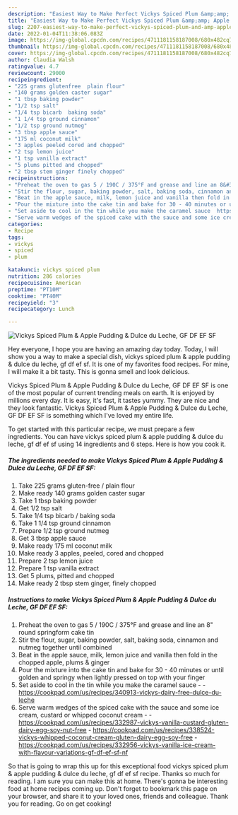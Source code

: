 ```yaml
---
description: "Easiest Way to Make Perfect Vickys Spiced Plum &amp;amp; Apple Pudding &amp;amp; Dulce du Leche, GF DF EF SF"
title: "Easiest Way to Make Perfect Vickys Spiced Plum &amp;amp; Apple Pudding &amp;amp; Dulce du Leche, GF DF EF SF"
slug: 2207-easiest-way-to-make-perfect-vickys-spiced-plum-and-amp-apple-pudding-and-amp-dulce-du-leche-gf-df-ef-sf
date: 2022-01-04T11:38:06.083Z
image: https://img-global.cpcdn.com/recipes/4711181158187008/680x482cq70/vickys-spiced-plum-apple-pudding-dulce-du-leche-gf-df-ef-sf-recipe-main-photo.jpg
thumbnail: https://img-global.cpcdn.com/recipes/4711181158187008/680x482cq70/vickys-spiced-plum-apple-pudding-dulce-du-leche-gf-df-ef-sf-recipe-main-photo.jpg
cover: https://img-global.cpcdn.com/recipes/4711181158187008/680x482cq70/vickys-spiced-plum-apple-pudding-dulce-du-leche-gf-df-ef-sf-recipe-main-photo.jpg
author: Claudia Walsh
ratingvalue: 4.7
reviewcount: 29000
recipeingredient:
- "225 grams glutenfree  plain flour"
- "140 grams golden caster sugar"
- "1 tbsp baking powder"
- "1/2 tsp salt"
- "1/4 tsp bicarb  baking soda"
- "1 1/4 tsp ground cinnamon"
- "1/2 tsp ground nutmeg"
- "3 tbsp apple sauce"
- "175 ml coconut milk"
- "3 apples peeled cored and chopped"
- "2 tsp lemon juice"
- "1 tsp vanilla extract"
- "5 plums pitted and chopped"
- "2 tbsp stem ginger finely chopped"
recipeinstructions:
- "Preheat the oven to gas 5 / 190C / 375°F and grease and line an 8&#34; round springform cake tin"
- "Stir the flour, sugar, baking powder, salt, baking soda, cinnamon and nutmeg together until combined"
- "Beat in the apple sauce, milk, lemon juice and vanilla then fold in the chopped apple, plums &amp; ginger"
- "Pour the mixture into the cake tin and bake for 30 - 40 minutes or until golden and springy when lightly pressed on top with your finger"
- "Set aside to cool in the tin while you make the caramel sauce  https://cookpad.com/us/recipes/340913-vickys-dairy-free-dulce-du-leche"
- "Serve warm wedges of the spiced cake with the sauce and some ice cream, custard or whipped coconut cream  https://cookpad.com/us/recipes/332987-vickys-vanilla-custard-gluten-dairy-egg-soy-nut-free https://cookpad.com/us/recipes/338524-vickys-whipped-coconut-cream-gluten-dairy-egg-soy-free https://cookpad.com/us/recipes/332956-vickys-vanilla-ice-cream-with-flavour-variations-gf-df-ef-sf-nf"
categories:
- Recipe
tags:
- vickys
- spiced
- plum

katakunci: vickys spiced plum 
nutrition: 286 calories
recipecuisine: American
preptime: "PT10M"
cooktime: "PT40M"
recipeyield: "3"
recipecategory: Lunch

---
```



![Vickys Spiced Plum &amp; Apple Pudding &amp; Dulce du Leche, GF DF EF SF](https://img-global.cpcdn.com/recipes/4711181158187008/680x482cq70/vickys-spiced-plum-apple-pudding-dulce-du-leche-gf-df-ef-sf-recipe-main-photo.jpg)

Hey everyone, I hope you are having an amazing day today. Today, I will show you a way to make a special dish, vickys spiced plum &amp; apple pudding &amp; dulce du leche, gf df ef sf. It is one of my favorites food recipes. For mine, I will make it a bit tasty. This is gonna smell and look delicious.



Vickys Spiced Plum &amp; Apple Pudding &amp; Dulce du Leche, GF DF EF SF is one of the most popular of current trending meals on earth. It is enjoyed by millions every day. It is easy, it's fast, it tastes yummy. They are nice and they look fantastic. Vickys Spiced Plum &amp; Apple Pudding &amp; Dulce du Leche, GF DF EF SF is something which I've loved my entire life.


To get started with this particular recipe, we must prepare a few ingredients. You can have vickys spiced plum &amp; apple pudding &amp; dulce du leche, gf df ef sf using 14 ingredients and 6 steps. Here is how you cook it.

<!--inarticleads1-->

##### The ingredients needed to make Vickys Spiced Plum &amp; Apple Pudding &amp; Dulce du Leche, GF DF EF SF:

1. Take 225 grams gluten-free / plain flour
1. Make ready 140 grams golden caster sugar
1. Take 1 tbsp baking powder
1. Get 1/2 tsp salt
1. Take 1/4 tsp bicarb / baking soda
1. Take 1 1/4 tsp ground cinnamon
1. Prepare 1/2 tsp ground nutmeg
1. Get 3 tbsp apple sauce
1. Make ready 175 ml coconut milk
1. Make ready 3 apples, peeled, cored and chopped
1. Prepare 2 tsp lemon juice
1. Prepare 1 tsp vanilla extract
1. Get 5 plums, pitted and chopped
1. Make ready 2 tbsp stem ginger, finely chopped




<!--inarticleads2-->

##### Instructions to make Vickys Spiced Plum &amp; Apple Pudding &amp; Dulce du Leche, GF DF EF SF:

1. Preheat the oven to gas 5 / 190C / 375°F and grease and line an 8&#34; round springform cake tin
1. Stir the flour, sugar, baking powder, salt, baking soda, cinnamon and nutmeg together until combined
1. Beat in the apple sauce, milk, lemon juice and vanilla then fold in the chopped apple, plums &amp; ginger
1. Pour the mixture into the cake tin and bake for 30 - 40 minutes or until golden and springy when lightly pressed on top with your finger
1. Set aside to cool in the tin while you make the caramel sauce -  - https://cookpad.com/us/recipes/340913-vickys-dairy-free-dulce-du-leche
1. Serve warm wedges of the spiced cake with the sauce and some ice cream, custard or whipped coconut cream -  - https://cookpad.com/us/recipes/332987-vickys-vanilla-custard-gluten-dairy-egg-soy-nut-free - https://cookpad.com/us/recipes/338524-vickys-whipped-coconut-cream-gluten-dairy-egg-soy-free - https://cookpad.com/us/recipes/332956-vickys-vanilla-ice-cream-with-flavour-variations-gf-df-ef-sf-nf




So that is going to wrap this up for this exceptional food vickys spiced plum &amp; apple pudding &amp; dulce du leche, gf df ef sf recipe. Thanks so much for reading. I am sure you can make this at home. There's gonna be interesting food at home recipes coming up. Don't forget to bookmark this page on your browser, and share it to your loved ones, friends and colleague. Thank you for reading. Go on get cooking!
